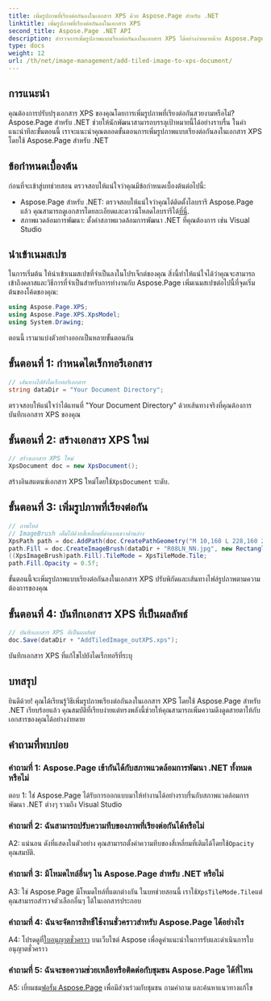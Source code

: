 ```yaml
---
title: เพิ่มรูปภาพที่เรียงต่อกันลงในเอกสาร XPS ด้วย Aspose.Page สำหรับ .NET
linktitle: เพิ่มรูปภาพที่เรียงต่อกันลงในเอกสาร XPS
second_title: Aspose.Page .NET API
description: สำรวจการเพิ่มรูปภาพแบบเรียงต่อกันลงในเอกสาร XPS ได้อย่างง่ายดายด้วย Aspose.Page สำหรับ .NET เพิ่มความดึงดูดสายตาและสร้างเอกสารที่น่าทึ่ง
type: docs
weight: 12
url: /th/net/image-management/add-tiled-image-to-xps-document/
---
```

## การแนะนำ

คุณต้องการปรับปรุงเอกสาร XPS ของคุณโดยการเพิ่มรูปภาพที่เรียงต่อกันสวยงามหรือไม่? Aspose.Page สำหรับ .NET ช่วยให้นักพัฒนาสามารถบรรลุเป้าหมายนี้ได้อย่างราบรื่น ในคำแนะนำทีละขั้นตอนนี้ เราจะแนะนำคุณตลอดขั้นตอนการเพิ่มรูปภาพแบบเรียงต่อกันลงในเอกสาร XPS โดยใช้ Aspose.Page สำหรับ .NET

## ข้อกำหนดเบื้องต้น

ก่อนที่จะเข้าสู่บทช่วยสอน ตรวจสอบให้แน่ใจว่าคุณมีข้อกำหนดเบื้องต้นต่อไปนี้:

-  Aspose.Page สำหรับ .NET: ตรวจสอบให้แน่ใจว่าคุณได้ติดตั้งไลบรารี Aspose.Page แล้ว คุณสามารถดูเอกสารโดยละเอียดและดาวน์โหลดไลบรารีได้[ที่นี่](https://reference.aspose.com/page/net/).
- สภาพแวดล้อมการพัฒนา: ตั้งค่าสภาพแวดล้อมการพัฒนา .NET ที่คุณต้องการ เช่น Visual Studio

## นำเข้าเนมสเปซ

ในการเริ่มต้น ให้นำเข้าเนมสเปซที่จำเป็นลงในโปรเจ็กต์ของคุณ สิ่งนี้ทำให้แน่ใจได้ว่าคุณจะสามารถเข้าถึงคลาสและวิธีการที่จำเป็นสำหรับการทำงานกับ Aspose.Page เพิ่มเนมสเปซต่อไปนี้ที่จุดเริ่มต้นของโค้ดของคุณ:

```csharp
using Aspose.Page.XPS;
using Aspose.Page.XPS.XpsModel;
using System.Drawing;
```

ตอนนี้ เรามาแบ่งตัวอย่างออกเป็นหลายขั้นตอนกัน

## ขั้นตอนที่ 1: กำหนดไดเร็กทอรีเอกสาร

```csharp
// เส้นทางไปยังไดเร็กทอรีเอกสาร
string dataDir = "Your Document Directory";
```

ตรวจสอบให้แน่ใจว่าได้แทนที่ "Your Document Directory" ด้วยเส้นทางจริงที่คุณต้องการบันทึกเอกสาร XPS ของคุณ

## ขั้นตอนที่ 2: สร้างเอกสาร XPS ใหม่

```csharp
// สร้างเอกสาร XPS ใหม่
XpsDocument doc = new XpsDocument();
```

 สร้างอินสแตนซ์เอกสาร XPS ใหม่โดยใช้`XpsDocument` ระดับ.

## ขั้นตอนที่ 3: เพิ่มรูปภาพที่เรียงต่อกัน

```csharp
// ภาพไทล์
// ImageBrush เต็มไปด้วยสี่เหลี่ยมที่ด้านบนขวาด้านล่าง
XpsPath path = doc.AddPath(doc.CreatePathGeometry("M 10,160 L 228,160 228,305 10,305"));
path.Fill = doc.CreateImageBrush(dataDir + "R08LN_NN.jpg", new RectangleF(0f, 0f, 128f, 96f), new RectangleF(0f, 0f, 64f, 48f));
((XpsImageBrush)path.Fill).TileMode = XpsTileMode.Tile;
path.Fill.Opacity = 0.5f;
```

ขั้นตอนนี้จะเพิ่มรูปภาพแบบเรียงต่อกันลงในเอกสาร XPS ปรับพิกัดและเส้นทางไฟล์รูปภาพตามความต้องการของคุณ

## ขั้นตอนที่ 4: บันทึกเอกสาร XPS ที่เป็นผลลัพธ์

```csharp
// บันทึกเอกสาร XPS ที่เป็นผลลัพธ์
doc.Save(dataDir + "AddTiledImage_outXPS.xps");
```

บันทึกเอกสาร XPS ที่แก้ไขไปยังไดเร็กทอรีที่ระบุ

## บทสรุป

ยินดีด้วย! คุณได้เรียนรู้วิธีเพิ่มรูปภาพเรียงต่อกันลงในเอกสาร XPS โดยใช้ Aspose.Page สำหรับ .NET เรียบร้อยแล้ว คุณสมบัติที่เรียบง่ายแต่ทรงพลังนี้ช่วยให้คุณสามารถเพิ่มความดึงดูดสายตาให้กับเอกสารของคุณได้อย่างง่ายดาย

## คำถามที่พบบ่อย

### คำถามที่ 1: Aspose.Page เข้ากันได้กับสภาพแวดล้อมการพัฒนา .NET ทั้งหมดหรือไม่

ตอบ 1: ใช่ Aspose.Page ได้รับการออกแบบมาให้ทำงานได้อย่างราบรื่นกับสภาพแวดล้อมการพัฒนา .NET ต่างๆ รวมถึง Visual Studio

### คำถามที่ 2: ฉันสามารถปรับความทึบของภาพที่เรียงต่อกันได้หรือไม่

A2: แน่นอน ดังที่แสดงในตัวอย่าง คุณสามารถตั้งค่าความทึบของสี่เหลี่ยมที่เติมได้โดยใช้`Opacity` คุณสมบัติ.

### คำถามที่ 3: มีโหมดไทล์อื่นๆ ใน Aspose.Page สำหรับ .NET หรือไม่

 A3: ใช่ Aspose.Page มีโหมดไทล์ที่แตกต่างกัน ในบทช่วยสอนนี้ เราใช้`XpsTileMode.Tile`แต่คุณสามารถสำรวจตัวเลือกอื่นๆ ได้ในเอกสารประกอบ

### คำถามที่ 4: ฉันจะจัดการสิทธิ์ใช้งานชั่วคราวสำหรับ Aspose.Page ได้อย่างไร

 A4: โปรดดูที่[ใบอนุญาตชั่วคราว](https://purchase.aspose.com/temporary-license/) บนเว็บไซต์ Aspose เพื่อดูคำแนะนำในการรับและดำเนินการใบอนุญาตชั่วคราว

### คำถามที่ 5: ฉันจะขอความช่วยเหลือหรือติดต่อกับชุมชน Aspose.Page ได้ที่ไหน

 A5: เยี่ยมชม[ฟอรั่ม Aspose.Page](https://forum.aspose.com/c/page/39) เพื่อมีส่วนร่วมกับชุมชน ถามคำถาม และค้นหาแนวทางแก้ไข